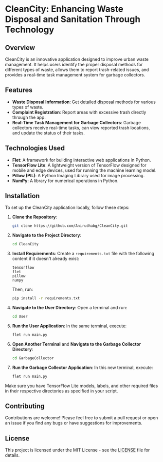 # CleanCity: Enhancing Waste Disposal and Sanitation Through Technology

## Overview

CleanCity is an innovative application designed to improve urban waste management. It helps users identify the proper disposal methods for different types of waste, allows them to report trash-related issues, and provides a real-time task management system for garbage collectors.

## Features

- **Waste Disposal Information**: Get detailed disposal methods for various types of waste.
- **Complaint Registration**: Report areas with excessive trash directly through the app.
- **Real-Time Task Management for Garbage Collectors**: Garbage collectors receive real-time tasks, can view reported trash locations, and update the status of their tasks.

## Technologies Used

- **Flet**: A framework for building interactive web applications in Python.
- **TensorFlow Lite**: A lightweight version of TensorFlow designed for mobile and edge devices, used for running the machine learning model.
- **Pillow (PIL)**: A Python Imaging Library used for image processing.
- **NumPy**: A library for numerical operations in Python.


## Installation

To set up the CleanCity application locally, follow these steps:

1. **Clone the Repository**:
   ```bash
   git clone https://github.com/Anirudhabg/CleanCity.git
   ```

2. **Navigate to the Project Directory**:
   ```bash
   cd CleanCity
   ```

3. **Install Requirements**:
   Create a `requirements.txt` file with the following content if it doesn't already exist:
   ```plaintext
   tensorflow
   flet
   pillow
   numpy
   ```
   Then, run:
   ```bash
   pip install -r requirements.txt
   ```

4. **Navigate to the User Directory**:
   Open a terminal and run:
   ```bash
   cd User
   ```

5. **Run the User Application**:
   In the same terminal, execute:
   ```bash
   flet run main.py
   ```

6. **Open Another Terminal** and **Navigate to the Garbage Collector Directory**:
   ```bash
   cd GarbageCollector
   ```

7. **Run the Garbage Collector Application**:
   In this new terminal, execute:
   ```bash
   flet run main.py
   ```

Make sure you have TensorFlow Lite models, labels, and other required files in their respective directories as specified in your script.

## Contributing

Contributions are welcome! Please feel free to submit a pull request or open an issue if you find any bugs or have suggestions for improvements.

## License

This project is licensed under the MIT License - see the [LICENSE](LICENSE) file for details.
